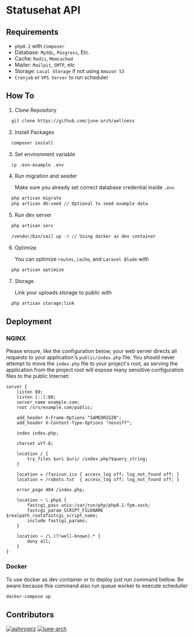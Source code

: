 # Statusehat API

## Requirements
- `php8.2` with `Composer`
- Database: `MySQL`, `Posgress`, Etc.
- Cache: `Redis`, `Memcached`
- Mailer: `Mailpit`, `SMTP`, etc
- Storage: `Local Storage` if not using `Amazon S3`
- `Cronjob` or `VPS Server` to run scheduler

## How To

1. Clone Repository
```bash
  git clone https://github.com/june-arch/wellness
```

2. Install Packages
```bash
  composer install
```

3. Set environment variable
```bash
  cp .evn-example .env
```

4. Run migration and seeder
    
   Make sure you already set correct database credential inside `.env`
```bash
  php artisan migrate
  php artisan db:seed // Optional to seed example data
```

5. Run dev server
```bash
  php artisan serv

  /vendor/bin/sail up -d // Using docker as dev container
```

6. Optimize
  
    You can optimize `routes`, `cache`, and `Laravel Blade` with
```bash
  php artisan optimize
```

7. Storage
  
    Link your uploads storage to public with
```bash
  php artisan storage:link
```

## Deployment


### NGINX

Please ensure, like the configuration below, your web server directs all requests to your application's `public/index.php` file. You should never attempt to move the `index.php` file to your project's root, as serving the application from the project root will expose many sensitive configuration files to the public Internet:

```nginx
server {
    listen 80;
    listen [::]:80;
    server_name example.com;
    root /srv/example.com/public;
 
    add_header X-Frame-Options "SAMEORIGIN";
    add_header X-Content-Type-Options "nosniff";
 
    index index.php;
 
    charset utf-8;
 
    location / {
        try_files $uri $uri/ /index.php?$query_string;
    }
 
    location = /favicon.ico { access_log off; log_not_found off; }
    location = /robots.txt  { access_log off; log_not_found off; }
 
    error_page 404 /index.php;
 
    location ~ \.php$ {
        fastcgi_pass unix:/var/run/php/php8.1-fpm.sock;
        fastcgi_param SCRIPT_FILENAME $realpath_root$fastcgi_script_name;
        include fastcgi_params;
    }
 
    location ~ /\.(?!well-known).* {
        deny all;
    }
}
```

### Docker

To use docker as dev container or to deploy just run command bellow. Be aware because this command also run queue worker to execute scheduller

```bash
docker-compose up
```

## Contributors
[![ashirogirz](https://avatars.githubusercontent.com/u/15813991?s=64&v=4&fit=cover&h=300&w=300&mask=circle)](https://github.com/ashirogirz)
[![june-arch](https://avatars.githubusercontent.com/u/54971444?s=64?v=4&fit=cover&h=300&w=300&mask=circle)](https://github.com/june-arch)
